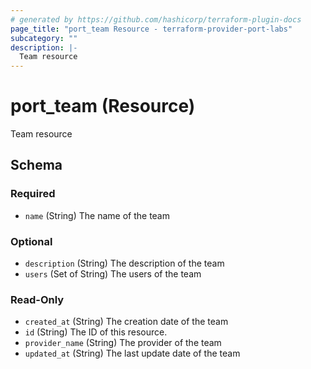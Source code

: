 ```yaml
---
# generated by https://github.com/hashicorp/terraform-plugin-docs
page_title: "port_team Resource - terraform-provider-port-labs"
subcategory: ""
description: |-
  Team resource
---
```


# port_team (Resource)

Team resource



<!-- schema generated by tfplugindocs -->
## Schema

### Required

- `name` (String) The name of the team

### Optional

- `description` (String) The description of the team
- `users` (Set of String) The users of the team

### Read-Only

- `created_at` (String) The creation date of the team
- `id` (String) The ID of this resource.
- `provider_name` (String) The provider of the team
- `updated_at` (String) The last update date of the team
